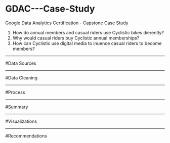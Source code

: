 # GDAC---Case-Study
Google Data Analytics Certification - Capstone Case Study



1. How do annual members and casual riders use Cyclistic bikes dierently?
2. Why would casual riders buy Cyclistic annual memberships?
3. How can Cyclistic use digital media to inuence casual riders to become members?

-------
#Data Sources


-------
#Data Cleaning



-------
#Process



-------
#Summary




-------
#Visualizations




-------
#Recommendations
